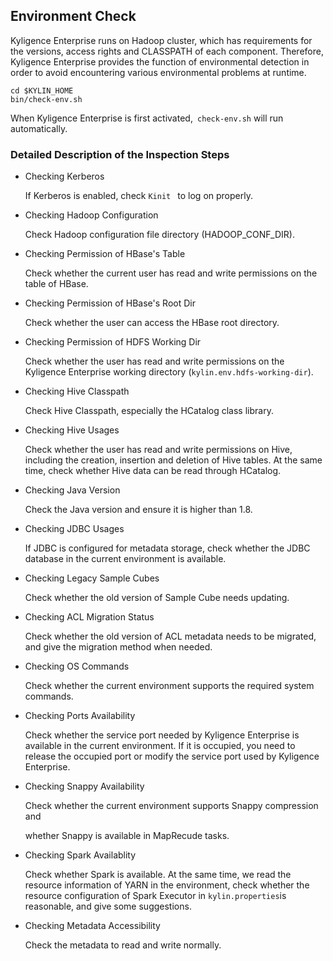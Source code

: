 ## Environment Check

Kyligence Enterprise runs on Hadoop cluster, which has requirements for the versions, access rights and CLASSPATH of each component. Therefore, Kyligence Enterprise provides the function of environmental detection in order to avoid encountering various environmental problems at runtime.

```shell
cd $KYLIN_HOME
bin/check-env.sh
```

When Kyligence Enterprise is first activated,` check-env.sh` will run automatically.

### Detailed Description of the Inspection Steps

- Checking Kerberos

  If Kerberos is enabled, check `Kinit ` to log on properly.

- Checking Hadoop Configuration

  Check Hadoop configuration file directory (HADOOP_CONF_DIR).

- Checking Permission of HBase's Table

  Check whether the current user has read and write permissions on the table of HBase.

- Checking Permission of HBase's Root Dir

  Check whether the user can access the HBase root directory.

- Checking Permission of HDFS Working Dir

  Check whether the user has read and write permissions on the Kyligence Enterprise working directory (`kylin.env.hdfs-working-dir`).

- Checking Hive Classpath

  Check Hive Classpath, especially the HCatalog class library.

- Checking Hive Usages

  Check whether the user has read and write permissions on Hive, including the creation, insertion and deletion of Hive tables. At the same time, check whether Hive data can be read through HCatalog.

- Checking Java Version

  Check the Java version and ensure it is higher than 1.8.

- Checking JDBC Usages

  If JDBC is configured for metadata storage, check whether the JDBC database in the current environment is available.

- Checking Legacy Sample Cubes

  Check whether the old version of Sample Cube needs updating.

- Checking ACL Migration Status

  Check whether the old version of ACL metadata needs to be migrated, and give the migration method when needed.

- Checking OS Commands

  Check whether the current environment supports the required system commands.

- Checking Ports Availability

  Check whether the service port needed by Kyligence Enterprise is available in the current environment. If it is occupied, you need to release the occupied port or modify the service port used by Kyligence Enterprise.

- Checking Snappy Availability

  Check whether the current environment supports Snappy compression and

   whether Snappy is available in MapRecude tasks.

- Checking Spark Availablity

  Check whether Spark is available. At the same time, we read the resource information of YARN in the environment, check whether the resource configuration of Spark Executor in `kylin.properties`is reasonable, and give some suggestions.

- Checking Metadata Accessibility

  Check the metadata to read and write normally.
